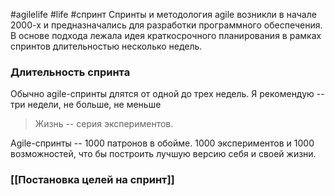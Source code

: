 #agilelife #life #спринт 
Спринты и методология agile возникли в начале 2000-х и предназначались для разработки программного обеспечения. В основе подхода лежала идея краткосрочного планирования в рамках спринтов длительностью несколько недель.

### Длительность спринта
Обычно agile-спринты длятся от одной до трех недель. Я рекомендую -- три недели, не больше, не меньше

> Жизнь -- серия экспериментов.

Agile-спринты -- 1000 патронов в обойме. 1000 экспериментов и 1000 возможностей, что бы построить лучшую версию себя и своей жизни.

### [[Постановка целей на спринт]]
